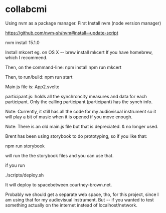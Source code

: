 # collabcmi

Using nvm as a package manager. 
First Install nvm (node version manager)

https://github.com/nvm-sh/nvm#install--update-script

nvm install 15.1.0

Install mkcert
eg. on OS X -- brew install mkcert
If you have homebrew, which I recommend. 

Then, on the command-line:
npm install
npm run mkcert

Then, to run/build:
npm run start

Main js file is: App2.svelte

participant.js: holds all the synchroncity measures and data for each participant. Only the calling participant (participant) has the synch info. 

Note: Currently, it still has all the code for my audiovisual instrument so it will play a bit of music when it is opened if you move enough.

Note: There is an old main.js file but that is depreciated. & no longer used.

Brent has been using storybook to do prototyping, so if you like that:

npm run storybook

will run the the storybook files and you can use that.

if you run

./scripts/deploy.sh

It will deploy to spacebetween.courtney-brown.net. 

Probably we should get a separate web space, tho, for this project, since I am using that for my audiovisual instrument. But -- if you wanted to test something actually on the internet instead of localhost/network.



